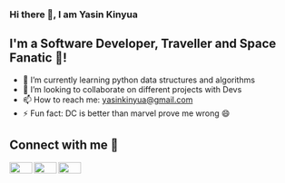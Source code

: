 ### Hi there 👋, I am Yasin Kinyua
<!--![GitHub followers](https://img.shields.io/github/followers/yaska1706?label=Github%20Followers&style=social)
![Twitter Follow](https://img.shields.io/twitter/follow/young_swashluv?label=followers&style=social)-->


## I'm a Software Developer, Traveller and Space Fanatic 🔭!


- 🌱 I’m currently learning python data structures and algorithms 
- 👯 I’m looking to collaborate on different projects with Devs
- 📫 How to reach me: yasinkinyua@gmail.com
- ⚡ Fun fact: DC is better than marvel prove me wrong 😄
 

## Connect with me 📱
<img align="left" src="https://cdn.jsdelivr.net/npm/simple-icons@v3/icons/twitter.svg" href="https://twitter.com/yaska_1706" width="40" height="20"/><img align="left" src="https://cdn.jsdelivr.net/npm/simple-icons@v3/icons/linkedin.svg" href= "https://www.linkedin.com/in/yasin-kinyua-murithi/" width="40" height="20"/><img align="left" src="https://cdn.jsdelivr.net/npm/simple-icons@3.13.0/icons/instagram.svg" href= "https://www.instagram.com/_yaska_1706/" width="40" height="20"/>
<!--
**Yaska1706/yaska1706** is a ✨ _special_ ✨ repository because its `README.md` (this file) appears on your GitHub profile.

Here are some ideas to get you started:

- 🔭 I’m currently working on ...
- 🌱 I’m currently learning ...
- 👯 I’m looking to collaborate on ...
- 🤔 I’m looking for help with ...
- 💬 Ask me about ...
- 📫 How to reach me: ...
- 😄 Pronouns: ...
- ⚡ Fun fact: ...
-->

